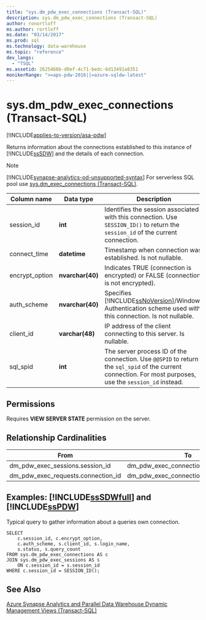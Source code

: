 ```yaml
---
title: "sys.dm_pdw_exec_connections (Transact-SQL)"
description: sys.dm_pdw_exec_connections (Transact-SQL)
author: ronortloff
ms.author: rortloff
ms.date: "03/14/2017"
ms.prod: sql
ms.technology: data-warehouse
ms.topic: "reference"
dev_langs:
  - "TSQL"
ms.assetid: 2625466b-d0ef-4c71-bedc-6d13491a8351
monikerRange: ">=aps-pdw-2016||=azure-sqldw-latest"
---
```

# sys.dm_pdw_exec_connections (Transact-SQL)
[!INCLUDE[applies-to-version/asa-pdw](../../includes/applies-to-version/asa-pdw.md)]

  Returns information about the connections established to this instance of [!INCLUDE[ssSDW](../../includes/sssdw-md.md)] and the details of each connection. 

> [!NOTE]
> [!INCLUDE[synapse-analytics-od-unsupported-syntax](../../includes/synapse-analytics-od-unsupported-syntax.md)] For serverless SQL pool use [sys.dm_exec_connections (Transact-SQL)](sys-dm-exec-connections-transact-sql.md).
 
|Column name|Data type|Description|  
|-----------------|---------------|-----------------|  
|session_id|**int**|Identifies the session associated with this connection. Use `SESSION_ID()` to return the `session_id` of the current connection.|  
|connect_time|**datetime**|Timestamp when connection was established. Is not nullable.|  
|encrypt_option|**nvarchar(40)**|Indicates TRUE (connection is encrypted) or FALSE (connection is not encrypted).|  
|auth_scheme|**nvarchar(40)**|Specifies [!INCLUDE[ssNoVersion](../../includes/ssnoversion-md.md)]/Windows Authentication scheme used with this connection. Is not nullable.|  
|client_id|**varchar(48)**|IP address of the client connecting to this server. Is nullable.|  
|sql_spid|**int**|The server process ID of the connection. Use `@@SPID` to return the `sql_spid` of the current connection. For most purposes, use the `session_id` instead.|  
  
## Permissions  
 Requires **VIEW SERVER STATE** permission on the server.  
  
## Relationship Cardinalities  
  
| From | To | Relationship |
| ---- | -- | ------------ |
|dm_pdw_exec_sessions.session_id|dm_pdw_exec_connections.session_id|One-to-one|  
|dm_pdw_exec_requests.connection_id|dm_pdw_exec_connections.connection_id|Many to one|  
  
## Examples: [!INCLUDE[ssSDWfull](../../includes/sssdwfull-md.md)] and [!INCLUDE[ssPDW](../../includes/sspdw-md.md)]  
 Typical query to gather information about a queries own connection.  
  
```  
SELECT  
    c.session_id, c.encrypt_option,  
    c.auth_scheme, s.client_id, s.login_name,   
    s.status, s.query_count  
FROM sys.dm_pdw_exec_connections AS c  
JOIN sys.dm_pdw_exec_sessions AS s  
    ON c.session_id = s.session_id  
WHERE c.session_id = SESSION_ID();  
```  
  
## See Also  
 [Azure Synapse Analytics and Parallel Data Warehouse Dynamic Management Views &#40;Transact-SQL&#41;](../../relational-databases/system-dynamic-management-views/sql-and-parallel-data-warehouse-dynamic-management-views.md)  
  
  

